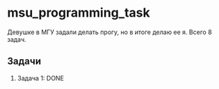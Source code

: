 # msu_programming_task

Девушке в МГУ задали делать прогу, но в итоге делаю ее я.
Всего 8 задач. 


## Задачи
1. Задача 1: DONE
